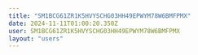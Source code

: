 ```yaml
---
title: "SM1BCG61ZR1K5HVYSCHG03HH49EPWYM78W6BMFPMX"
date: 2024-11-11T01:00:20.350Z
user: SM1BCG61ZR1K5HVYSCHG03HH49EPWYM78W6BMFPMX
layout: "users"
---
```

    